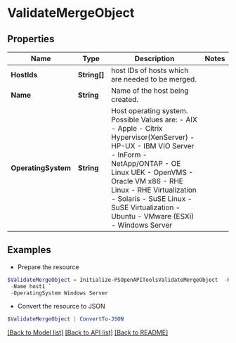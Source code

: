 # ValidateMergeObject
## Properties

Name | Type | Description | Notes
------------ | ------------- | ------------- | -------------
**HostIds** | **String[]** | host IDs of hosts which are needed to be merged. | 
**Name** | **String** | Name of the host being created. | 
**OperatingSystem** | **String** | Host operating system. Possible Values are: - AIX - Apple - Citrix Hypervisor(XenServer) - HP-UX - IBM VIO Server - InForm - NetApp/ONTAP - OE Linux UEK - OpenVMS - Oracle VM x86 - RHE Linux - RHE Virtualization - Solaris - SuSE Linux - SuSE Virtualization - Ubuntu - VMware (ESXi) - Windows Server | 

## Examples

- Prepare the resource
```powershell
$ValidateMergeObject = Initialize-PSOpenAPIToolsValidateMergeObject  -HostIds null `
 -Name host1 `
 -OperatingSystem Windows Server
```

- Convert the resource to JSON
```powershell
$ValidateMergeObject | ConvertTo-JSON
```

[[Back to Model list]](../README.md#documentation-for-models) [[Back to API list]](../README.md#documentation-for-api-endpoints) [[Back to README]](../README.md)


